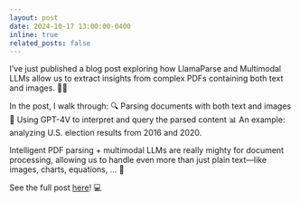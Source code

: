 ```yaml
---
layout: post
date: 2024-10-17 13:00:00-0400
inline: true
related_posts: false
---
```


I’ve just published a blog post exploring how LlamaParse and Multimodal LLMs allow us to extract insights from complex PDFs containing both text and images. 📄✨

In the post, I walk through:
🔍 Parsing documents with both text and images
🤖 Using GPT-4V to interpret and query the parsed content
📊 An example: analyzing U.S. election results from 2016 and 2020.

Intelligent PDF parsing + multimodal LLMs are really mighty for document processing, allowing us to handle even more than just plain text—like images, charts, equations, ... 🚀

See the full post [here](https://medium.com/@felixkemeth/using-llamaparse-and-multimodal-llms-for-extracting-and-interpreting-text-and-images-from-pdfs-d201093b0e19)! 💻
